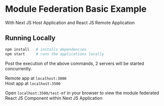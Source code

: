 # Module Federation Basic Example
With Next JS Host Application and React JS Remote Application


## Running Locally

```bash
npm install   # installs dependencies
npm start     # runs the applications locally
```

Post the execution of the above commands, 2 servers will be started concurrently.

Remote app at `localhost:3000`<br>
Host app at `localhost:3500`

Open `localhost:3500/test-mf` in your browser to view the module federated React JS Component within Next JS Application
